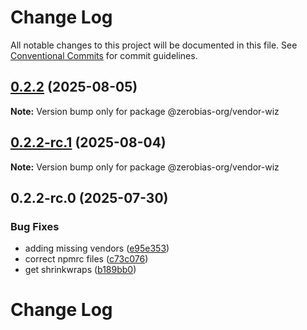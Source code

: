 # Change Log

All notable changes to this project will be documented in this file.
See [Conventional Commits](https://conventionalcommits.org) for commit guidelines.

## [0.2.2](https://github.com/zerobias-org/vendor/compare/@zerobias-org/vendor-wiz@0.2.2-rc.1...@zerobias-org/vendor-wiz@0.2.2) (2025-08-05)

**Note:** Version bump only for package @zerobias-org/vendor-wiz





## [0.2.2-rc.1](https://github.com/zerobias-org/vendor/compare/@zerobias-org/vendor-wiz@0.2.2-rc.0...@zerobias-org/vendor-wiz@0.2.2-rc.1) (2025-08-04)

**Note:** Version bump only for package @zerobias-org/vendor-wiz





## 0.2.2-rc.0 (2025-07-30)


### Bug Fixes

* adding missing vendors ([e95e353](https://github.com/zerobias-org/vendor/commit/e95e35309a1812973f4536f535eee460edc5414c))
* correct npmrc files ([c73c076](https://github.com/zerobias-org/vendor/commit/c73c0761e1e567cc0c2f0f8179725016d11caf8c))
* get shrinkwraps ([b189bb0](https://github.com/zerobias-org/vendor/commit/b189bb0cf53ad66427530ccc0eab7824527942d3))





# Change Log
